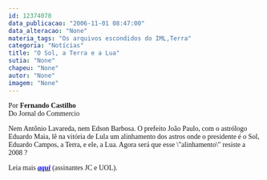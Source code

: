 ```yaml
---
id: 12374078
data_publicacao: "2006-11-01 08:47:00"
data_alteracao: "None"
materia_tags: "Os arquivos escondidos do IML,Terra"
categoria: "Notícias"
title: "O Sol, a Terra e a Lua"
sutia: "None"
chapeu: "None"
autor: "None"
imagem: "None"
---
```

<p><P><FONT face=Verdana>Por </FONT><FONT face=Verdana><B>Fernando Castilho<BR></B>Do Jornal do Commercio</FONT></P></p>
<p><P><FONT face=Verdana>Nem Antônio Lavareda, nem Edson Barbosa. O prefeito João Paulo, com o astrólogo Eduardo Maia, lê na vitória de Lula um alinhamento dos astros onde o presidente é o Sol, Eduardo Campos, a Terra, e ele, a Lua. Agora será que esse \"alinhamento\" resiste a 2008 ?</FONT></P></p>
<p><P><FONT face=Verdana>Leia mais </FONT><A href=\"https://jc3.uol.com.br/jornal/2006/11/01/can_9.php\" target=_blank><B><I><U><FONT color=#0000ff><FONT face=Verdana>aqui</FONT></B></I></U></FONT></A><FONT face=Verdana> (assinantes JC e UOL).</FONT></P> </p>
